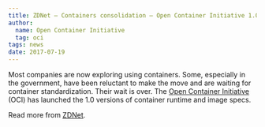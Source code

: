 ```yaml
---
title: ZDNet – Containers consolidation – Open Container Initiative 1.0 released
author:
  name: Open Container Initiative
  tag: oci
tags: news
date: 2017-07-19
---
```


Most companies are now exploring using containers. Some, especially in the government, have been reluctant to make the move and are waiting for container standardization. Their wait is over. The [Open Container Initiative](https://www.opencontainers.org/) (OCI) has launched the 1.0 versions of container runtime and image specs.

Read more from [ZDNet](https://www.zdnet.com/article/containers-consolidation-open-container-initiative-1-0-released/).
